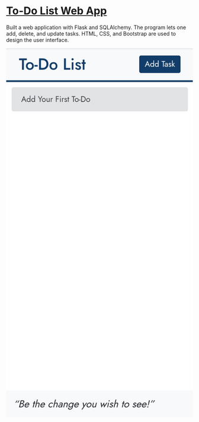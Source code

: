 # [To-Do List Web App](https://todolistapp4you.herokuapp.com/)
Built a web application with Flask and SQLAlchemy. The program lets one add, delete, and update tasks. HTML, CSS, and Bootstrap are used to design the user interface.

![Screen Shot](/todolistweb.jpg)
